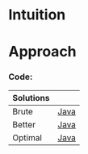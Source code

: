 # Intuition

# Approach

### Code:
| Solutions |                      |
| --------- | -------------------- |
| Brute     | [Java](Brute.java)   |
| Better    | [Java](Better.java)  |
| Optimal   | [Java](Optimal.java) |